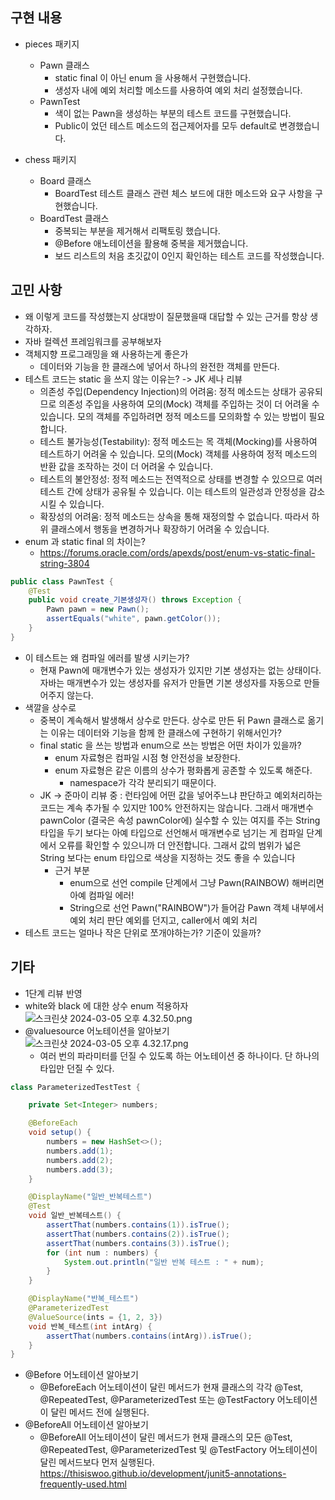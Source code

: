 ## 구현 내용
- pieces 패키지
  - Pawn 클래스
    - static final 이 아닌 enum 을 사용해서 구현했습니다.
    - 생성자 내에 예외 처리할 메소드를 사용하여 예외 처리 설정했습니다.
  - PawnTest
    - 색이 없는 Pawn을 생성하는 부분의 테스트 코드를 구현했습니다.
    - Public이 었던 테스트 메소드의 접근제어자를 모두 default로 변경했습니다.

- chess 패키지
  - Board 클래스
    - BoardTest 테스트 클래스 관련 체스 보드에 대한 메소드와 요구 사항을 구현했습니다.
  - BoardTest 클래스
    - 중복되는 부분을 제거해서 리팩토링 했습니다.
    - @Before 애노테이션을 활용해 중복을 제거했습니다.
    - 보드 리스트의 처음 초깃값이 0인지 확인하는 테스트 코드를 작성했습니다.

## 고민 사항
- 왜 이렇게 코드를 작성했는지 상대방이 질문했을때 대답할 수 있는 근거를 항상 생각하자.
- 자바 컬렉션 프레임워크를 공부해보자
- 객체지향 프로그래밍을 왜 사용하는게 좋은가
  - 데이터와 기능을 한 클래스에 넣어서 하나의 완전한 객체를 만든다.
- 테스트 코드는 static 을 쓰지 않는 이유는? -> JK 세나 리뷰
  - 의존성 주입(Dependency Injection)의 어려움: 정적 메소드는 상태가 공유되므로 의존성 주입을 사용하여 모의(Mock) 객체를 주입하는 것이 더 어려울 수 있습니다. 모의 객체를 주입하려면 정적 메소드를 모의화할 수 있는 방법이 필요합니다.
  - 테스트 불가능성(Testability): 정적 메소드는 목 객체(Mocking)를 사용하여 테스트하기 어려울 수 있습니다. 모의(Mock) 객체를 사용하여 정적 메소드의 반환 값을 조작하는 것이 더 어려울 수 있습니다.
  - 테스트의 불안정성: 정적 메소드는 전역적으로 상태를 변경할 수 있으므로 여러 테스트 간에 상태가 공유될 수 있습니다. 이는 테스트의 일관성과 안정성을 감소시킬 수 있습니다.
  - 확장성의 어려움: 정적 메소드는 상속을 통해 재정의할 수 없습니다. 따라서 하위 클래스에서 행동을 변경하거나 확장하기 어려울 수 있습니다.
- enum 과 static final 의 차이는?
  - https://forums.oracle.com/ords/apexds/post/enum-vs-static-final-string-3804

```java
public class PawnTest {
    @Test
    public void create_기본생성자() throws Exception {
        Pawn pawn = new Pawn();
        assertEquals("white", pawn.getColor());
    }
}
```
- 이 테스트는 왜 컴파일 에러를 발생 시키는가?
  - 현재 Pawn에 매개변수가 있는 생성자가 있지만 기본 생성자는 없는 상태이다. 자바는 매개변수가 있는 생성자를 유저가 만들면 기본 생성자를 자동으로 만들어주지 않는다.
- 색깔을 상수로
  - 중복이 계속해서 발생해서 상수로 만든다. 상수로 만든 뒤 Pawn 클래스로 옮기는 이유는 데이터와 기능을 함께 한 클래스에 구현하기 위해서인가?
  - final static 을 쓰는 방법과 enum으로 쓰는 방법은 어떤 차이가 있을까?
    - enum 자료형은 컴파일 시점 형 안전성을 보장한다.
    - enum 자료형은 같은 이름의 상수가 평화롭게 공존할 수 있도록 해준다.
      - namespace가 각각 분리되기 때문이다.
  - JK -> 준마이 리뷰 중 : 런타임에 어떤 값을 넣어주느냐 판단하고 예외처리하는 코드는 계속 추가될 수 있지만 100% 안전하지는 않습니다. 그래서 매개변수 pawnColor (결국은 속성 pawnColor에) 실수할 수 있는 여지를 주는 String 타입을 두기 보다는 아예 타입으로 선언해서 매개변수로 넘기는 게 컴파일 단계에서 오류를 확인할 수 있으니까 더 안전합니다. 그래서 값의 범위가 넓은 String 보다는 enum 타입으로 색상을 지정하는 것도 좋을 수 있습니다
    - 근거 부분 
      - enum으로 선언
        compile 단계에서 그냥 Pawn(RAINBOW) 해버리면 아예 컴파일 에러!
      - String으로 선언
        Pawn("RAINBOW")가 들어감
        Pawn 객체 내부에서 예외 처리 판단
        예외를 던지고, caller에서 예외 처리
- 테스트 코드는 얼마나 작은 단위로 쪼개야하는가? 기준이 있을까?

## 기타
- 1단계 리뷰 반영
- white와 black 에 대한 상수 enum 적용하자
  <img alt="스크린샷 2024-03-05 오후 4.32.50.png" src="..%2F..%2F..%2F..%2Fvar%2Ffolders%2Fct%2Fkb66zp2935s49_k_gv4bmtfm0000gn%2FT%2FTemporaryItems%2FNSIRD_screencaptureui_BYDV4Q%2F%EC%8A%A4%ED%81%AC%EB%A6%B0%EC%83%B7%202024-03-05%20%EC%98%A4%ED%9B%84%204.32.50.png"/>
- @valuesource 어노테이션을 알아보기
  <img alt="스크린샷 2024-03-05 오후 4.32.17.png" src="..%2F..%2F..%2F..%2Fvar%2Ffolders%2Fct%2Fkb66zp2935s49_k_gv4bmtfm0000gn%2FT%2FTemporaryItems%2FNSIRD_screencaptureui_xEfjsG%2F%EC%8A%A4%ED%81%AC%EB%A6%B0%EC%83%B7%202024-03-05%20%EC%98%A4%ED%9B%84%204.32.17.png"/>
  - 여러 번의 파라미터를 던질 수 있도록 하는 어노테이션 중 하나이다. 단 하나의 타입만 던질 수 있다.
```java
class ParameterizedTestTest {

    private Set<Integer> numbers;

    @BeforeEach
    void setup() {
        numbers = new HashSet<>();
        numbers.add(1);
        numbers.add(2);
        numbers.add(3);
    }

    @DisplayName("일반_반복테스트")
    @Test
    void 일반_반복테스트() {
        assertThat(numbers.contains(1)).isTrue();
        assertThat(numbers.contains(2)).isTrue();
        assertThat(numbers.contains(3)).isTrue();
        for (int num : numbers) {
            System.out.println("일반 반복 테스트 : " + num);
        }
    }

    @DisplayName("반복_테스트")
    @ParameterizedTest
    @ValueSource(ints = {1, 2, 3})
    void 반복_테스트(int intArg) {
        assertThat(numbers.contains(intArg)).isTrue();
    }
}
```
- @Before 어노테이션 알아보기
  - @BeforeEach 어노테이션이 달린 메서드가 현재 클래스의 각각 @Test, @RepeatedTest, @ParameterizedTest 또는 @TestFactory 어노테이션이 달린 메서드 전에 실행된다.
- @BeforeAll 어노테이션 알아보기
  - @BeforeAll 어노테이션이 달린 메서드가 현재 클래스의 모든 @Test, @RepeatedTest, @ParameterizedTest 및 @TestFactory 어노테이션이 달린 메서드보다 먼저 실행된다.
    https://thisiswoo.github.io/development/junit5-annotations-frequently-used.html


